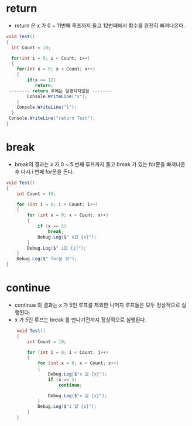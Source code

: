 
# return
- return 은 x 가 0 ~ 11번째 루프까지 돌고 12번째에서 함수를 완전히 빠져나온다.
```c#
void Test()
{ 
  int Count = 10;

  for(int i = 0; i < Count; i++)
  {
    for(int x = 0; x < Count; x++)
    {
        if(x == 12)
           return;
 -------- return 후에는 실행되지않음 --------   
        Console.WriteLine("x");
    }
    Console.WriteLine("i");
  }
 Console.WriteLine("return Test");
}
```

# break  
- break의 결과는 x 가 0 ~ 5 번째 루프까지 돌고 break 가 있는 for문을 빠져나온 후 다시 i 번째 for문을 돈다.
```c#
void Test()
{ 
    int Count = 10;

    for (int i = 0; i < Count; i++)
    {
        for (int x = 0; x < Count; x++)
        {
            if (x == 5)
                break;
            Debug.Log($" x값 {x}");
        }
        Debug.Log($" i값 {i}");
    }
    Debug.Log($" for문 밖");
}
```
# continue  
- continue 의 결과는 x 가 5인 루프를 제외한 나머지 루프들은 모두 정상적으로 실행된다.
- x 가 5인 루프는 break 를 만나기전까지 정상적으로 실행된다.
```c#
    void Test()
    { 
        int Count = 10;

        for (int i = 0; i < Count; i++)
        {
            for (int x = 0; x < Count; x++)
            {
                Debug.Log($"x 값 {x}");
                if (x == 5)
                    continue;

                Debug.Log($"x 값 {x}");
            }
            Debug.Log($"i 값 {i}");
        }
    }
```
